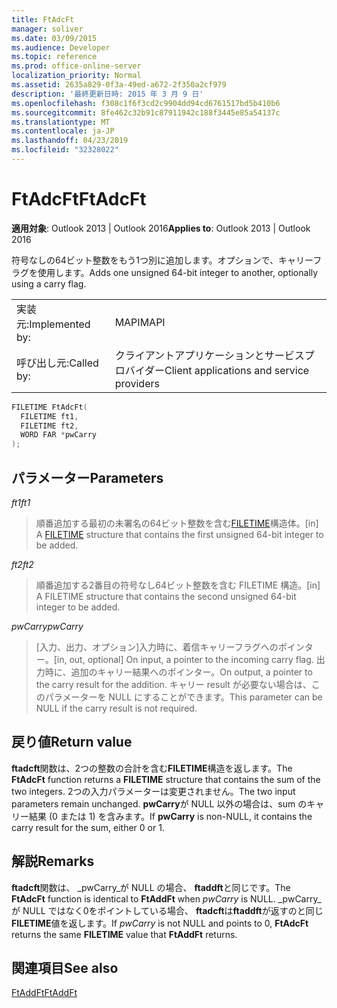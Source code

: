 ```yaml
---
title: FtAdcFt
manager: soliver
ms.date: 03/09/2015
ms.audience: Developer
ms.topic: reference
ms.prod: office-online-server
localization_priority: Normal
ms.assetid: 2635a829-0f3a-49ed-a672-2f350a2cf979
description: '最終更新日時: 2015 年 3 月 9 日'
ms.openlocfilehash: f308c1f6f3cd2c9904dd94cd6761517bd5b410b6
ms.sourcegitcommit: 8fe462c32b91c87911942c188f3445e85a54137c
ms.translationtype: MT
ms.contentlocale: ja-JP
ms.lasthandoff: 04/23/2019
ms.locfileid: "32328022"
---
```

# <a name="ftadcft"></a><span data-ttu-id="01e6d-103">FtAdcFt</span><span class="sxs-lookup"><span data-stu-id="01e6d-103">FtAdcFt</span></span>

  
  
<span data-ttu-id="01e6d-104">**適用対象**: Outlook 2013 | Outlook 2016</span><span class="sxs-lookup"><span data-stu-id="01e6d-104">**Applies to**: Outlook 2013 | Outlook 2016</span></span> 
  
<span data-ttu-id="01e6d-105">符号なしの64ビット整数をもう1つ別に追加します。オプションで、キャリーフラグを使用します。</span><span class="sxs-lookup"><span data-stu-id="01e6d-105">Adds one unsigned 64-bit integer to another, optionally using a carry flag.</span></span>
  
|||
|:-----|:-----|
|<span data-ttu-id="01e6d-106">実装元:</span><span class="sxs-lookup"><span data-stu-id="01e6d-106">Implemented by:</span></span>  <br/> |<span data-ttu-id="01e6d-107">MAPI</span><span class="sxs-lookup"><span data-stu-id="01e6d-107">MAPI</span></span>  <br/> |
|<span data-ttu-id="01e6d-108">呼び出し元:</span><span class="sxs-lookup"><span data-stu-id="01e6d-108">Called by:</span></span>  <br/> |<span data-ttu-id="01e6d-109">クライアントアプリケーションとサービスプロバイダー</span><span class="sxs-lookup"><span data-stu-id="01e6d-109">Client applications and service providers</span></span>  <br/> |
   
```cpp
FILETIME FtAdcFt( 
  FILETIME ft1, 
  FILETIME ft2, 
  WORD FAR *pwCarry
);
```

## <a name="parameters"></a><span data-ttu-id="01e6d-110">パラメーター</span><span class="sxs-lookup"><span data-stu-id="01e6d-110">Parameters</span></span>

 <span data-ttu-id="01e6d-111">_ft1_</span><span class="sxs-lookup"><span data-stu-id="01e6d-111">_ft1_</span></span>
  
> <span data-ttu-id="01e6d-112">順番追加する最初の未署名の64ビット整数を含む[FILETIME](filetime.md)構造体。</span><span class="sxs-lookup"><span data-stu-id="01e6d-112">[in] A [FILETIME](filetime.md) structure that contains the first unsigned 64-bit integer to be added.</span></span> 
    
 <span data-ttu-id="01e6d-113">_ft2_</span><span class="sxs-lookup"><span data-stu-id="01e6d-113">_ft2_</span></span>
  
> <span data-ttu-id="01e6d-114">順番追加する2番目の符号なし64ビット整数を含む FILETIME 構造。</span><span class="sxs-lookup"><span data-stu-id="01e6d-114">[in] A FILETIME structure that contains the second unsigned 64-bit integer to be added.</span></span>
    
 <span data-ttu-id="01e6d-115">_pwCarry_</span><span class="sxs-lookup"><span data-stu-id="01e6d-115">_pwCarry_</span></span>
  
> <span data-ttu-id="01e6d-116">[入力、出力、オプション]入力時に、着信キャリーフラグへのポインター。</span><span class="sxs-lookup"><span data-stu-id="01e6d-116">[in, out, optional] On input, a pointer to the incoming carry flag.</span></span> <span data-ttu-id="01e6d-117">出力時に、追加のキャリー結果へのポインター。</span><span class="sxs-lookup"><span data-stu-id="01e6d-117">On output, a pointer to the carry result for the addition.</span></span> <span data-ttu-id="01e6d-118">キャリー result が必要ない場合は、このパラメーターを NULL にすることができます。</span><span class="sxs-lookup"><span data-stu-id="01e6d-118">This parameter can be NULL if the carry result is not required.</span></span>
    
## <a name="return-value"></a><span data-ttu-id="01e6d-119">戻り値</span><span class="sxs-lookup"><span data-stu-id="01e6d-119">Return value</span></span>

<span data-ttu-id="01e6d-120">**ftadcft**関数は、2つの整数の合計を含む**FILETIME**構造を返します。</span><span class="sxs-lookup"><span data-stu-id="01e6d-120">The **FtAdcFt** function returns a **FILETIME** structure that contains the sum of the two integers.</span></span> <span data-ttu-id="01e6d-121">2つの入力パラメーターは変更されません。</span><span class="sxs-lookup"><span data-stu-id="01e6d-121">The two input parameters remain unchanged.</span></span> <span data-ttu-id="01e6d-122">**pwCarry**が NULL 以外の場合は、sum のキャリー結果 (0 または 1) を含みます。</span><span class="sxs-lookup"><span data-stu-id="01e6d-122">If **pwCarry** is non-NULL, it contains the carry result for the sum, either 0 or 1.</span></span> 
  
## <a name="remarks"></a><span data-ttu-id="01e6d-123">解説</span><span class="sxs-lookup"><span data-stu-id="01e6d-123">Remarks</span></span>

<span data-ttu-id="01e6d-124">**ftadcft**関数は、 _pwCarry_が NULL の場合、 **ftaddft**と同じです。</span><span class="sxs-lookup"><span data-stu-id="01e6d-124">The **FtAdcFt** function is identical to **FtAddFt** when  _pwCarry_ is NULL.</span></span> <span data-ttu-id="01e6d-125">_pwCarry_が NULL ではなく0をポイントしている場合、 **ftadcft**は**ftaddft**が返すのと同じ**FILETIME**値を返します。</span><span class="sxs-lookup"><span data-stu-id="01e6d-125">If  _pwCarry_ is not NULL and points to 0, **FtAdcFt** returns the same **FILETIME** value that **FtAddFt** returns.</span></span> 
  
## <a name="see-also"></a><span data-ttu-id="01e6d-126">関連項目</span><span class="sxs-lookup"><span data-stu-id="01e6d-126">See also</span></span>



[<span data-ttu-id="01e6d-127">FtAddFt</span><span class="sxs-lookup"><span data-stu-id="01e6d-127">FtAddFt</span></span>](ftaddft.md)

